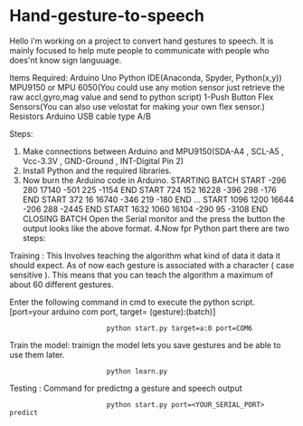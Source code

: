 # Hand-gesture-to-speech
Hello i'm working on a project to convert hand gestures to speech. It is mainly focused to help mute people to communicate with people who does'nt know sign languuage.

Items Required:
Arduino Uno
Python IDE(Anaconda, Spyder, Python(x,y))
MPU9150 or MPU 6050(You could use any motion sensor just retrieve the raw accl,gyro,mag value and send to python script)
1-Push Button
Flex Sensors(You can also use velostat for making your own flex sensor.)
Resistors
Arduino USB cable type A/B

Steps:
1. Make connections between Arduino and MPU9150(SDA-A4 , SCL-A5 , Vcc-3.3V , GND-Ground , INT-Digital Pin 2)
2. Install Python and the required libraries.
3. Now burn the Arduino code in Arduino.
  STARTING BATCH
  START -296 280 17140 -501 225 -1154 END
  START 724 152 16228 -396 298 -176 END
  START 372 16 16740 -346 219 -180 END
  ...
  START 1096 1200 16644 -206 288 -2445 END
  START 1632 1060 16104 -290 95 -3108 END
  CLOSING BATCH
 Open the Serial monitor and the press the button the output looks like the above format.
 4.Now fpr Python part there are two steps:
 
  
  Training : This Involves teaching the algorithm what kind of data it data it should expect. As of now each gesture is associated with   a character ( case sensitive ). This means that you can teach the algorithm a maximum of about 60 different gestures.
  
  Enter the following command in cmd to execute the python script. [port=your arduino com port, target= (gesture):(batch)]
                            
                            python start.py target=a:0 port=COM6
  
  Train the model: trainign the model lets you save gestures and be able to use them later.
                            
                            python learn.py
    
  Testing : Command for predictng a gesture and speech output
  
                            python start.py port=<YOUR_SERIAL_PORT> predict
  
